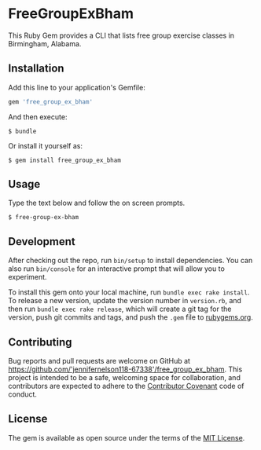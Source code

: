 # FreeGroupExBham

This Ruby Gem provides a CLI that lists free group exercise classes in Birmingham, Alabama.

## Installation

Add this line to your application's Gemfile:

```ruby
gem 'free_group_ex_bham'
```

And then execute:

    $ bundle

Or install it yourself as:

    $ gem install free_group_ex_bham

## Usage

Type the text below and follow the on screen prompts.

    $ free-group-ex-bham

## Development

After checking out the repo, run `bin/setup` to install dependencies. You can also run `bin/console` for an interactive prompt that will allow you to experiment.

To install this gem onto your local machine, run `bundle exec rake install`. To release a new version, update the version number in `version.rb`, and then run `bundle exec rake release`, which will create a git tag for the version, push git commits and tags, and push the `.gem` file to [rubygems.org](https://rubygems.org).

## Contributing

Bug reports and pull requests are welcome on GitHub at https://github.com/'jennifernelson118-67338'/free_group_ex_bham. This project is intended to be a safe, welcoming space for collaboration, and contributors are expected to adhere to the [Contributor Covenant](http://contributor-covenant.org) code of conduct.


## License

The gem is available as open source under the terms of the [MIT License](http://opensource.org/licenses/MIT).
